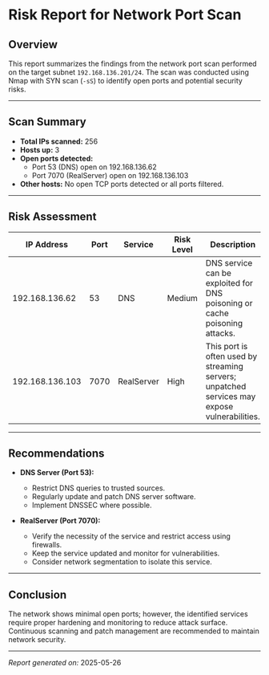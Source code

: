 # Risk Report for Network Port Scan

## Overview

This report summarizes the findings from the network port scan performed on the target subnet `192.168.136.201/24`. The scan was conducted using Nmap with SYN scan (`-sS`) to identify open ports and potential security risks.

---

## Scan Summary

- **Total IPs scanned:** 256
- **Hosts up:** 3
- **Open ports detected:**
  - Port 53 (DNS) open on 192.168.136.62
  - Port 7070 (RealServer) open on 192.168.136.103
- **Other hosts:** No open TCP ports detected or all ports filtered.

---

## Risk Assessment

| IP Address       | Port | Service   | Risk Level | Description                                   |
|------------------|------|-----------|------------|-----------------------------------------------|
| 192.168.136.62   | 53   | DNS       | Medium     | DNS service can be exploited for DNS poisoning or cache poisoning attacks. |
| 192.168.136.103  | 7070 | RealServer| High       | This port is often used by streaming servers; unpatched services may expose vulnerabilities. |

---

## Recommendations

- **DNS Server (Port 53):**
  - Restrict DNS queries to trusted sources.
  - Regularly update and patch DNS server software.
  - Implement DNSSEC where possible.

- **RealServer (Port 7070):**
  - Verify the necessity of the service and restrict access using firewalls.
  - Keep the service updated and monitor for vulnerabilities.
  - Consider network segmentation to isolate this service.

---

## Conclusion

The network shows minimal open ports; however, the identified services require proper hardening and monitoring to reduce attack surface. Continuous scanning and patch management are recommended to maintain network security.

---

*Report generated on:* 2025-05-26

